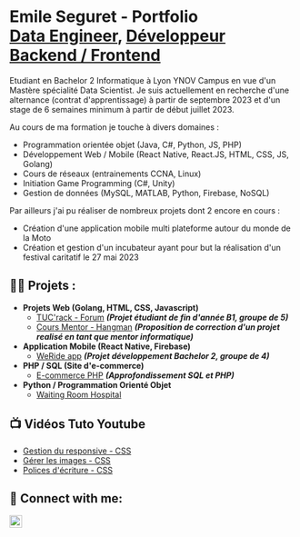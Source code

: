 <h1>Emile Seguret - Portfolio<br/><a href="https://www.linkedin.com/in/emile-seguret/">Data Engineer</a>, <a href="https://www.linkedin.com/in/emile-seguret/">Développeur Backend / Frontend </a></h1>

Etudiant en Bachelor 2 Informatique à Lyon YNOV Campus en vue d'un Mastère spécialité Data Scientist.
Je suis actuellement en recherche d'une alternance (contrat d'apprentissage) à partir de septembre 2023 et d'un stage de 6 semaines minimum à partir de début juillet 2023.

Au cours de ma formation je touche à divers domaines : 
 - Programmation orientée objet (Java, C#, Python, JS, PHP)
 - Développement Web / Mobile (React Native, React.JS, HTML, CSS, JS, Golang)
 - Cours de réseaux (entrainements CCNA, Linux)
 - Initiation Game Programming (C#, Unity)
 - Gestion de données (MySQL, MATLAB, Python, Firebase, NoSQL)

Par ailleurs j'ai pu réaliser de nombreux projets dont 2 encore en cours :
 - Création d'une application mobile multi plateforme autour du monde de la Moto
 - Création et gestion d'un incubateur ayant pour but la réalisation d'un festival caritatif le 27 mai 2023

<h2>👨‍💻 Projets :</h2>

- <b>Projets Web (Golang, HTML, CSS, Javascript)</b>
  - [TUC'rack - Forum](https://github.com/JeanPhilippeCaetano/forum) <b><i>(Projet étudiant de fin d'année B1, groupe de 5)</i></b>
  - [Cours Mentor - Hangman](https://github.com/Spikesito/correction-hangmanweb) <b><i>(Proposition de correction d'un projet realisé en tant que mentor informatique)</i></b>
- <b>Application Mobile (React Native, Firebase)</b>
  - [WeRide app](https://github.com/Spikesito/WeRide) <b><i>(Projet développement Bachelor 2, groupe de 4)</i></b>
- <b>PHP / SQL (Site d'e-commerce)</b>
  - [E-commerce PHP](https://github.com/Spikesito/EvalPHP) <b><i>(Approfondissement SQL et PHP)</i></b>
- <b>Python / Programmation Orienté Objet </b>
  - [Waiting Room Hospital](https://github.com/JeanPhilippeCaetano/waiting-room-python)

<h2>📺 Vidéos Tuto Youtube </h2>

- [Gestion du responsive - CSS](https://www.youtube.com/watch?v=BB0V56mD654&ab_channel=LyonYnovMentor)
- [Gérer les images - CSS](https://www.youtube.com/watch?v=MUzwWdm1Rcg&ab_channel=LyonYnovMentor)
- [Polices d'écriture - CSS](https://www.youtube.com/watch?v=x3wh_Fox2A4&ab_channel=LyonYnovMentor)

<h2> 🤳 Connect with me:</h2>

[<img align="left" alt="Emile SEGURET | LinkedIn" width="22px" src="https://cdn.jsdelivr.net/npm/simple-icons@v3/icons/linkedin.svg" />][linkedin]

[linkedin]: https://www.linkedin.com/in/emile-seguret/
